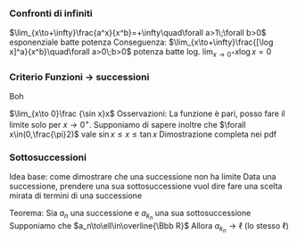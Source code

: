 ### Confronti di infiniti
$\lim_{x\to+\infty}\frac{a^x}{x^b}=+\infty\quad\forall a>1\;\forall b>0$ esponenziale batte potenza
Conseguenza: $\lim_{x\to+\infty}\frac{[\log x]^a}{x^b}\quad\forall a>0\;b>0$ potenza batte log.
$\lim_{x\to0^+}x\log x=0$

### Criterio Funzioni $\rightarrow$ successioni
Boh

$\lim_{x\to 0}\frac {\sin x}x$
Osservazioni: La funzione è pari, posso fare il limite solo per $x\to0^+$. Supponiamo di sapere inoltre che $\forall x\in(0,\frac{\pi}2)$ vale $\sin x \le x \le \tan x$
Dimostrazione completa nei pdf

### Sottosuccessioni
Idea base: come dimostrare che una successione non ha limite
Data una successione, prendere una sua sottosuccessione vuol dire fare una scelta mirata di termini di una successione

Teorema: Sia $a_n$ una successione e $a_{k_n}$ una sua sottosuccessione
Supponiamo che $a_n\to\ell\in\overline{\Bbb R}$
Allora $a_{k_n}\to\ell$ (lo stesso $\ell$)
